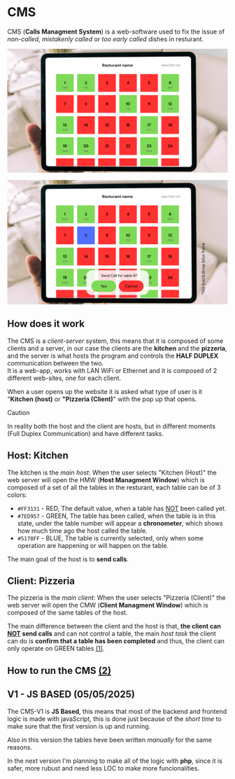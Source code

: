 # CMS

CMS (**Calls Managment System**) is a web-software used to fix the issue of *non-called*, *mistakenly called* or *too early called* dishes in resturant.

![NoPopUp](/assets/CMS-NoPopUp.png)

![popUp](/assets/CMS-popUp.png)

## How does it work

The CMS is a *client-server* system, this means that it is composed of some clients and a server, in our case the clients are the **kitchen** and the **pizzeria**, and the server is what hosts the program and controls the **HALF DUPLEX** communication between the two.<br>
It is a web-app, works with LAN WiFi or Ethernet and it is composed of 2 different web-sites, one for each client.

When a user opens up the website it is asked what type of user is it "**Kitchen (host)** or **"Pizzeria (Client)**" with the pop up that opens.

> [!CAUTION]
> In reality both the host and the client are hosts, but in different moments (Full Duplex Communication) and have different tasks.

## Host: Kitchen

The kitchen is the *main host*: When the user selects "Kitchen (Host)" the web server will open the HMW (**Host Managment Window**) which is composed of a set of all the tables in the resturant, each table can be of 3 colors:

- `#FF3131` - RED, The default value, when a table has <ins>NOT</ins> been called yet.
- `#7ED957` - GREEN, The table has been called, when the table is in this state, under the table number will appear a **chronometer**, which shows how much time ago the host called the table.
- `#5170FF` - BLUE, The table is currently selected, only when some operation are happening or will happen on the table.  

The main goal of the host is to **send calls**.

## Client: Pizzeria

The pizzeria is the *main client*: When the user selects "Pizzeria (Client)" the web server will open the CMW (**Client Managment Window**) which is composed of the same tables of the host.

The main difference between the client and the host is that, **the client can <ins>NOT</ins> send calls** and can not control a table, the main *host task* the client can do is **confirm that a table has been completed** and thus, the client can only operate on GREEN tables [(1)](IDEAS.md).

## How to run the CMS [(2)](IDEAS.md)

## V1 - JS BASED (05/05/2025)

The CMS-V1 is **JS Based**, this means that most of the backend and frontend logic is made with javaScript, this is done just because of the *short time* to make sure that the first version is up and running.

Also in this version the tables heve been written *manually* for the same reasons.

In the next version I'm planning to make all of the logic with **php**, since it is safer, more rubust and need less LOC to make more funcionalities.

